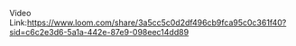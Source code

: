 Video Link:https://www.loom.com/share/3a5cc5c0d2df496cb9fca95c0c361f40?sid=c6c2e3d6-5a1a-442e-87e9-098eec14dd89
